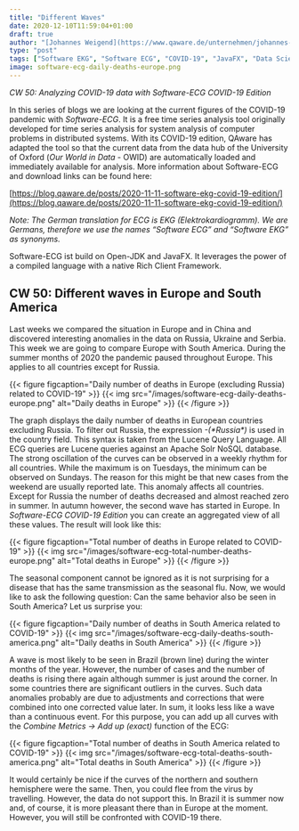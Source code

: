 ```yaml
---
title: "Different Waves"
date: 2020-12-10T11:59:04+01:00
draft: true
author: "[Johannes Weigend](https://www.qaware.de/unternehmen/johannes-weigend/) & [Karl Herzog](https://github.com/herzogk)"
type: "post"
tags: ["Software EKG", "Software ECG", "COVID-19", "JavaFX", "Data Science", "Data Analytics"]
image: software-ecg-daily-deaths-europe.png
---
```


*CW 50: Analyzing COVID-19 data with Software-ECG COVID-19 Edition*

In this series of blogs we are looking at the current figures of the COVID-19 pandemic with *Software-ECG*. It is a free time series analysis tool originally developed for time series analysis for system analysis of computer problems in distributed systems. With its COVID-19 edition, QAware has adapted the tool so that the current data from the data hub of the University of Oxford (*Our World in Data* - OWID) are automatically loaded and immediately available for analysis. More information about Software-ECG and download links can be found here:

[https://blog.qaware.de/posts/2020-11-11-software-ekg-covid-19-edition/](https://blog.qaware.de/posts/2020-11-11-software-ekg-covid-19-edition/)

*Note: The German translation for ECG is EKG (Elektrokardiogramm). We are Germans, therefore we use the names “Software ECG” and “Software EKG” as synonyms.*

 Software-ECG ist build on Open-JDK and JavaFX. It leverages the power of a compiled language with a native Rich Client Framework.

 ## CW 50: Different waves in Europe and South America

Last weeks we compared the situation in Europe and in China and discovered interesting anomalies in the data on Russia, Ukraine and Serbia. This week we are going to compare Europe with South America. During the summer months of 2020 the pandemic paused throughout Europe. This applies to all countries except for Russia.

{{< figure figcaption="Daily number of deaths in Europe (excluding Russia) related to COVID-19" >}}
  {{< img src="/images/software-ecg-daily-deaths-europe.png" alt="Daily deaths in Europe" >}}
{{< /figure >}}

The graph displays the daily number of deaths in European countries excluding Russia. To filter out Russia, the expression *-(\*Russia\*)* is used in the country field. This syntax is taken from the Lucene Query Language. All ECG queries are Lucene queries against an Apache Solr NoSQL database.
The strong oscillation of the curves can be observed in a weekly rhythm for all countries. While the maximum is on Tuesdays, the minimum can be observed on Sundays. The reason for this might be that new cases from the weekend are usually reported late. This anomaly affects all countries.
Except for Russia the number of deaths decreased and almost reached zero in summer. In autumn however, the second wave has started in Europe. In *Software-ECG COVID-19 Edition* you can create an aggregated view of all these values. The result will look like this:

{{< figure figcaption="Total number of deaths in Europe related to COVID-19" >}}
  {{< img src="/images/software-ecg-total-number-deaths-europe.png" alt="Total deaths in Europe" >}}
{{< /figure >}}

The seasonal component cannot be ignored as it is not surprising for a disease that has the same transmission as the seasonal flu. Now, we would like to ask the following question: Can the same behavior also be seen in South America? Let us surprise you:

{{< figure figcaption="Daily number of deaths in South America related to COVID-19" >}}
  {{< img src="/images/software-ecg-daily-deaths-south-america.png" alt="Daily deaths in South America" >}}
{{< /figure >}}

A wave is most likely to be seen in Brazil (brown line) during the winter months of the year. However, the number of cases and the number of deaths is rising there again although summer is just around the corner. In some countries there are significant outliers in the curves. Such data anomalies probably are due to adjustments and corrections that were combined into one corrected value later. In sum, it looks less like a wave than a continuous event. For this purpose, you can add up all curves with the *Combine Metrics -> Add up (exact)* function of the ECG:

{{< figure figcaption="Total number of deaths in South America related to COVID-19" >}}
  {{< img src="/images/software-ecg-total-deaths-south-america.png" alt="Total deaths in South America" >}}
{{< /figure >}}

It would certainly be nice if the curves of the northern and southern hemisphere were the same. Then, you could flee from the virus by travelling. However, the data do not support this. In Brazil it is summer now and, of course, it is more pleasant there than in Europe at the moment. However, you will still be confronted with COVID-19 there.

